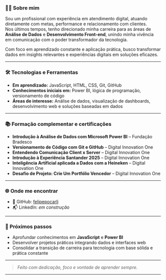 
### 👨‍💼 Sobre mim

Sou um profissional com experiência em atendimento digital, atuando diretamente com metas, performance e relacionamento com clientes.  
Nos últimos tempos, tenho direcionado minha carreira para as áreas de **Análise de Dados** e **Desenvolvimento Front-end**, unindo minha vivência em comunicação com o poder transformador da tecnologia.

Com foco em aprendizado constante e aplicação prática, busco transformar dados em insights relevantes e experiências digitais em soluções eficazes.

---

### 🛠️ Tecnologias e Ferramentas

- **Em aprendizado:** JavaScript, HTML, CSS, Git, GitHub  
- **Conhecimentos iniciais em:** Power BI, lógica de programação, versionamento de código  
- **Áreas de interesse:** Análise de dados, visualização de dashboards, desenvolvimento web e soluções baseadas em dados

---

### 📚 Formação complementar e certificações

- **Introdução à Análise de Dados com Microsoft Power BI** – Fundação Bradesco  
- **Versionamento de Código com Git e GitHub** – Digital Innovation One  
- **Entendendo Comunicação Client x Server** – Digital Innovation One  
- **Introdução à Experiência Santander 2025** – Digital Innovation One  
- **Inteligência Artificial aplicada a Dados com a Heineken** – Digital Innovation One  
- **Desafio de Projeto: Crie Um Portfólio Vencedor** – Digital Innovation One  

---

### 🌐 Onde me encontrar

- 💼 GitHub: [felipepocarli](https://github.com/felipepocarli)  
- 📬 LinkedIn: *em construção*

---

### 🎯 Próximos passos

- Aprofundar conhecimentos em **JavaScript** e **Power BI**
- Desenvolver projetos práticos integrando dados e interfaces web
- Consolidar a transição de carreira para tecnologia com base sólida e prática constante

---

> *Feito com dedicação, foco e vontade de aprender sempre.*

---
